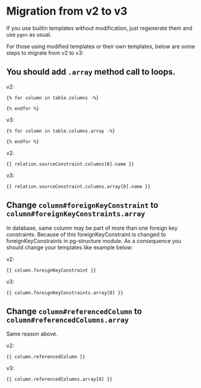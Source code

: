 # Migration from v2 to v3

If you use builtin templates without modification, just regenerate them and use `pgen` as usual.

For those using modified templates or their own templates, below are some steps to migrate from v2 to v3:

## You should add `.array` method call to loops.

v2:    
    
    {% for column in table.columns -%}
    
    {% endfor %}

v3:

    {% for column in table.columns.array -%}
    
    {% endfor %}

v2:

    {{ relation.sourceConstraint.columns[0].name }}
    
v3:

    {{ relation.sourceConstraint.columns.array[0].name }}

## Change `column#foreignKeyConstraint` to `column#foreignKeyConstraints.array`

In database, same column may be part of more than one foreign key constraints. Because of this foreignKeyConstraint
is changed to foreignKeyConstraints in pg-structure module. As a consequence you should change your templates like example
below:

v2:

    {{ column.foreignKeyConstraint }}

v3:

    {{ column.foreignKeyConstraints.array[0] }}
    
## Change `column#referencedColumn` to `column#referencedColumns.array`

Same reason above.

v2:

    {{ column.referencedColumn }}

v3:

    {{ column.referencedColumns.array[0] }}
